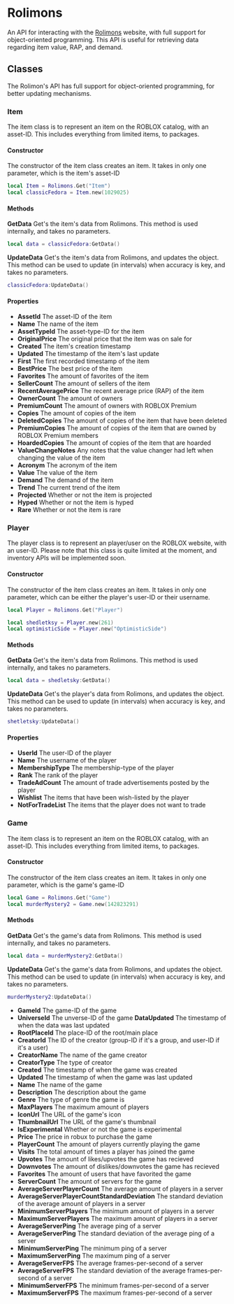 # Rolimons
An API for interacting with the [Rolimons](https://www.rolimons.com/) website, with full support for object-oriented programming. This API is useful for retrieving data regarding item value, RAP, and demand.

## Classes
The Rolimon's API has full support for object-oriented programming, for better updating mechanisms.

### Item
The item class is to represent an item on the ROBLOX catalog, with an asset-ID. This includes everything from limited items, to packages.
#### Constructor
The constructor of the item class creates an item. It takes in only one parameter, which is the item's asset-ID
```lua
local Item = Rolimons.Get("Item")
local classicFedora = Item.new(1029025)
```
#### Methods
**GetData**
Get's the item's data from Rolimons. This method is used internally, and takes no parameters. 
```lua
local data = classicFedora:GetData()
```
**UpdateData**
Get's the item's data from Rolimons, and updates the object. This method can be used to update (in intervals) when accuracy is key, and takes no parameters. 
```lua
classicFedora:UpdateData()
```
#### Properties
 - **AssetId**
 The asset-ID of the item
 - **Name**
 The name of the item
  - **AssetTypeId**
 The asset-type-ID for the item
 - **OriginalPrice**
 The original price that the item was on sale for
 - **Created**
 The item's creation timestamp
 - **Updated**
 The timestamp of the item's last update
 - **First**
 The first recorded timestamp of the item
 - **BestPrice**
 The best price of the item
 - **Favorites**
 The amount of favorites of the item
 - **SellerCount**
 The amount of sellers of the item
 - **RecentAveragePrice**
 The recent average price (RAP) of the item
 - **OwnerCount**
 The amount of owners
 - **PremiumCount**
 The amount of owners with ROBLOX Premium
 - **Copies**
 The amount of copies of the item
 - **DeletedCopies**
 The amount of copies of the item that have been deleted
 - **PremiumCopies**
 The amount of copies of the item that are owned by ROBLOX Premium members
 - **HoardedCopies** 
 The amount of copies of the item that are hoarded
 - **ValueChangeNotes**
 Any notes that the value changer had left when changing the value of the item
 - **Acronym**
 The acronym of the item
 - **Value**
 The value of the item
 - **Demand**
 The demand of the item
 - **Trend**
 The current trend of the item
 - **Projected**
 Whether or not the item is projected
 - **Hyped**
 Whether or not the item is hyped
 - **Rare**
 Whether or not the item is rare

### Player
The player class is to represent an player/user on the ROBLOX website, with an user-ID. Please note that this class is quite limited at the moment, and inventory APIs will be implemented soon.
#### Constructor
The constructor of the item class creates an item. It takes in only one parameter, which can be either the player's user-ID or their username.
```lua
local Player = Rolimons.Get("Player")

local shedletksy = Player.new(261)
local optimisticSide = Player.new("OptimisticSide")
```

#### Methods
**GetData**
Get's the item's data from Rolimons. This method is used internally, and takes no parameters. 
```lua
local data = shedletsky:GetData()
```
**UpdateData**
Get's the player's data from Rolimons, and updates the object. This method can be used to update (in intervals) when accuracy is key, and takes no parameters. 
```lua
shetletsky:UpdateData()
```
#### Properties
 - **UserId**
 The user-ID of the player
 - **Name**
 The username of the player
 - **MembershipType**
 The membership-type of the player
 - **Rank**
 The rank of the player
 - **TradeAdCount**
 The amount of trade advertisements posted by the player
 - **Wishlist**
 The items that have been wish-listed by the player
 - **NotForTradeList**
 The items that the player does not want to trade

### Game
The item class is to represent an item on the ROBLOX catalog, with an asset-ID. This includes everything from limited items, to packages.
#### Constructor
The constructor of the item class creates an item. It takes in only one parameter, which is the game's game-ID
```lua
local Game = Rolimons.Get("Game")
local murderMystery2 = Game.new(142823291)
```
#### Methods
**GetData**
Get's the game's data from Rolimons. This method is used internally, and takes no parameters. 
```lua
local data = murderMystery2:GetData()
```
**UpdateData**
Get's the game's data from Rolimons, and updates the object. This method can be used to update (in intervals) when accuracy is key, and takes no parameters. 
```lua
murderMystery2:UpdateData()
```

 - **GameId**
 The game-ID of the game
 - **UniverseId**
 The unverse-ID of the game
**DataUpdated**
 The timestamp of when the data was last updated
 - **RootPlaceId**
 The place-ID of the root/main place
 - **CreatorId**
 The ID of the creator (group-ID if it's a group, and user-ID if it's a user)
 - **CreatorName**
 The name of the game creator
 - **CreatorType**
 The type of creator
 - **Created**
 The timestamp of when the game was created
 - **Updated**
 The timestamp of when the game was last updated
 - **Name**
 The name of the game
 - **Description**
 The description about the game
 - **Genre**
 The type of genre the game is
 - **MaxPlayers**
 The maximum amount of players
 - **IconUrl**
 The URL of the game's icon
 - **ThumbnailUrl**
 The URL of the game's thumbnail
 - **IsExperimental**
 Whether or not the game is experimental
 - **Price**
 The price in robux to purchase the game
 - **PlayerCount**
 The amount of players currently playing the game
 - **Visits**
 The total amount of times a player has joined the game
 - **Upvotes**
 The amount of likes/upvotes the game has recieved
 - **Downvotes**
 The amount of dislikes/downvotes the game has recieved
 - **Favorites**
 The amount of users that have favorited the game
 - **ServerCount**
 The amount of servers for the game
 - **AverageServerPlayerCount**
 The average amount of players in a server
 - **AverageServerPlayerCountStandardDeviation**
 The standard deviation of the average amount of players in a server
 - **MinimumServerPlayers**
 The minimum amount of players in a server
 - **MaximumServerPlayers**
 The maximum amount of players in a server
 - **AverageServerPing**
 The average ping of a server
 - **AverageServerPing**
 The standard deviation of the average ping of a server
 - **MinimumServerPing**
 The minimum ping of a server
 - **MaximumServerPing**
 The maximum ping of a server
 - **AverageServerFPS**
 The average frames-per-second of a server
 - **AverageServerFPS**
 The standard deviation of the average frames-per-second of a server
 - **MinimumServerFPS**
 The minimum frames-per-second of a server
 - **MaximumServerFPS**
 The maximum frames-per-second of a server
